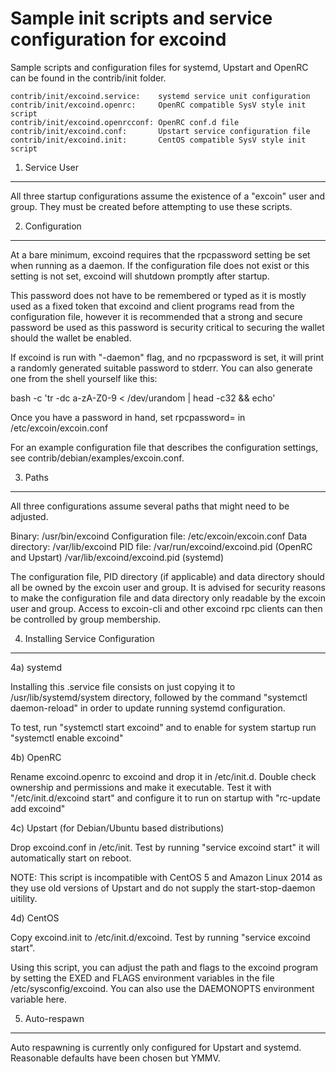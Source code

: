 Sample init scripts and service configuration for excoind
==========================================================

Sample scripts and configuration files for systemd, Upstart and OpenRC
can be found in the contrib/init folder.

    contrib/init/excoind.service:    systemd service unit configuration
    contrib/init/excoind.openrc:     OpenRC compatible SysV style init script
    contrib/init/excoind.openrcconf: OpenRC conf.d file
    contrib/init/excoind.conf:       Upstart service configuration file
    contrib/init/excoind.init:       CentOS compatible SysV style init script

1. Service User
---------------------------------

All three startup configurations assume the existence of a "excoin" user
and group.  They must be created before attempting to use these scripts.

2. Configuration
---------------------------------

At a bare minimum, excoind requires that the rpcpassword setting be set
when running as a daemon.  If the configuration file does not exist or this
setting is not set, excoind will shutdown promptly after startup.

This password does not have to be remembered or typed as it is mostly used
as a fixed token that excoind and client programs read from the configuration
file, however it is recommended that a strong and secure password be used
as this password is security critical to securing the wallet should the
wallet be enabled.

If excoind is run with "-daemon" flag, and no rpcpassword is set, it will
print a randomly generated suitable password to stderr.  You can also
generate one from the shell yourself like this:

bash -c 'tr -dc a-zA-Z0-9 < /dev/urandom | head -c32 && echo'

Once you have a password in hand, set rpcpassword= in /etc/excoin/excoin.conf

For an example configuration file that describes the configuration settings,
see contrib/debian/examples/excoin.conf.

3. Paths
---------------------------------

All three configurations assume several paths that might need to be adjusted.

Binary:              /usr/bin/excoind
Configuration file:  /etc/excoin/excoin.conf
Data directory:      /var/lib/excoind
PID file:            /var/run/excoind/excoind.pid (OpenRC and Upstart)
                     /var/lib/excoind/excoind.pid (systemd)

The configuration file, PID directory (if applicable) and data directory
should all be owned by the excoin user and group.  It is advised for security
reasons to make the configuration file and data directory only readable by the
excoin user and group.  Access to excoin-cli and other excoind rpc clients
can then be controlled by group membership.

4. Installing Service Configuration
-----------------------------------

4a) systemd

Installing this .service file consists on just copying it to
/usr/lib/systemd/system directory, followed by the command
"systemctl daemon-reload" in order to update running systemd configuration.

To test, run "systemctl start excoind" and to enable for system startup run
"systemctl enable excoind"

4b) OpenRC

Rename excoind.openrc to excoind and drop it in /etc/init.d.  Double
check ownership and permissions and make it executable.  Test it with
"/etc/init.d/excoind start" and configure it to run on startup with
"rc-update add excoind"

4c) Upstart (for Debian/Ubuntu based distributions)

Drop excoind.conf in /etc/init.  Test by running "service excoind start"
it will automatically start on reboot.

NOTE: This script is incompatible with CentOS 5 and Amazon Linux 2014 as they
use old versions of Upstart and do not supply the start-stop-daemon uitility.

4d) CentOS

Copy excoind.init to /etc/init.d/excoind. Test by running "service excoind start".

Using this script, you can adjust the path and flags to the excoind program by
setting the EXED and FLAGS environment variables in the file
/etc/sysconfig/excoind. You can also use the DAEMONOPTS environment variable here.

5. Auto-respawn
-----------------------------------

Auto respawning is currently only configured for Upstart and systemd.
Reasonable defaults have been chosen but YMMV.
